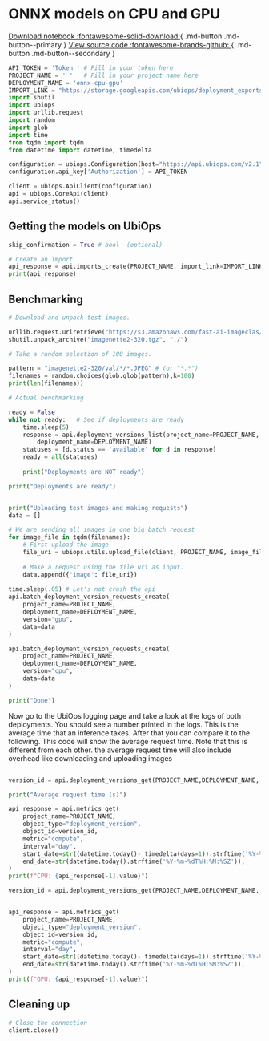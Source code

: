 # ONNX models on CPU and GPU

[Download notebook :fontawesome-solid-download:](https://download-github.ubiops.com/#!/home?url=https://github.com/UbiOps/tutorials/tree/master/onnx-cpu-gpu/onnx-cpu-gpu){ .md-button .md-button--primary } [View source code :fontawesome-brands-github: ](https://github.com/UbiOps/tutorials/blob/master/onnx-cpu-gpu/onnx-cpu-gpu/onnx-cpu-gpu.ipynb){ .md-button .md-button--secondary }

```python
API_TOKEN = 'Token ' # Fill in your token here
PROJECT_NAME = ' '   # Fill in your project name here
DEPLOYMENT_NAME = 'onnx-cpu-gpu'
IMPORT_LINK = "https://storage.googleapis.com/ubiops/deployment_exports/onnx-cpu-gpu-export.zip"
import shutil
import ubiops
import urllib.request 
import random
import glob
import time
from tqdm import tqdm
from datetime import datetime, timedelta

configuration = ubiops.Configuration(host="https://api.ubiops.com/v2.1")
configuration.api_key['Authorization'] = API_TOKEN

client = ubiops.ApiClient(configuration)
api = ubiops.CoreApi(client)
api.service_status()

```

## Getting the models on UbiOps


```python
skip_confirmation = True # bool  (optional)

# Create an import
api_response = api.imports_create(PROJECT_NAME, import_link=IMPORT_LINK, skip_confirmation=skip_confirmation)
print(api_response)

```

## Benchmarking


```python
# Download and unpack test images.

urllib.request.urlretrieve("https://s3.amazonaws.com/fast-ai-imageclas/imagenette2-320.tgz", "imagenette2-320.tgz")
shutil.unpack_archive("imagenette2-320.tgz", "./") 

```


```python
# Take a random selection of 100 images.

pattern = "imagenette2-320/val/*/*.JPEG" # (or "*.*")
filenames = random.choices(glob.glob(pattern),k=100)
print(len(filenames))
```


```python
# Actual benchmarking

ready = False
while not ready:   # See if deployments are ready
    time.sleep(5)
    response = api.deployment_versions_list(project_name=PROJECT_NAME,
        deployment_name=DEPLOYMENT_NAME)
    statuses = [d.status == 'available' for d in response]
    ready = all(statuses)
    
    print("Deployments are NOT ready")

print("Deployments are ready")


print("Uploading test images and making requests")
data = []

# We are sending all images in one big batch request
for image_file in tqdm(filenames):    
    # First upload the image
    file_uri = ubiops.utils.upload_file(client, PROJECT_NAME, image_file)
    
    # Make a request using the file uri as input.
    data.append({'image': file_uri})
    
time.sleep(.05) # Let's not crash the api    
api.batch_deployment_version_requests_create(
    project_name=PROJECT_NAME,
    deployment_name=DEPLOYMENT_NAME,
    version="gpu",
    data=data
)

api.batch_deployment_version_requests_create(
    project_name=PROJECT_NAME,
    deployment_name=DEPLOYMENT_NAME,
    version="cpu",
    data=data
)

print("Done")
```

Now go to the UbiOps logging page and take a look at the logs of both deployments. You should see a number printed in the logs. This is the average time that an inference takes. After that you can compare it to the following. This code will show the average request time. Note that this is different from each other. the average request time will also include overhead like downloading and uploading images


```python

version_id = api.deployment_versions_get(PROJECT_NAME,DEPLOYMENT_NAME, "cpu").id

print("Average request time (s)")

api_response = api.metrics_get(
    project_name=PROJECT_NAME,
    object_type="deployment_version",
    object_id=version_id,
    metric="compute",
    interval="day",
    start_date=str((datetime.today()- timedelta(days=1)).strftime('%Y-%m-%dT%H:%M:%SZ')),
    end_date=str(datetime.today().strftime('%Y-%m-%dT%H:%M:%SZ')),
)
print(f"CPU: {api_response[-1].value}")

version_id = api.deployment_versions_get(PROJECT_NAME,DEPLOYMENT_NAME, "gpu").id


api_response = api.metrics_get(
    project_name=PROJECT_NAME,
    object_type="deployment_version",
    object_id=version_id,
    metric="compute",
    interval="day",
    start_date=str((datetime.today()- timedelta(days=1)).strftime('%Y-%m-%dT%H:%M:%SZ')),
    end_date=str(datetime.today().strftime('%Y-%m-%dT%H:%M:%SZ')),
)
print(f"GPU: {api_response[-1].value}")
```

## Cleaning up


```python
# Close the connection
client.close()
```


```python

```


```python

```
